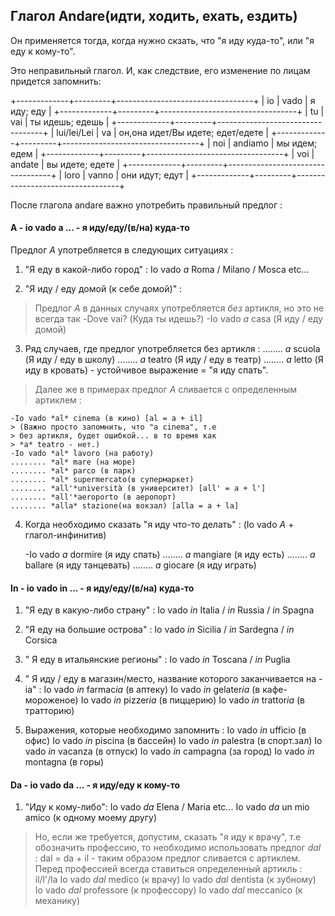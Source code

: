 ## Глагол Andare(идти, ходить, ехать, ездить)

Он применяется тогда, когда нужно скзать, что "я иду куда-то", или "я еду к
кому-то".

Это неправильный глагол. И, как следствие, его изменение по лицам придется
запомнить: 

+-------------+---------+----------------------------------+
| io          | vado    | я иду; еду                       |
+-------------+---------+----------------------------------+
| tu          | vai     | ты идешь; едешь                  |
+-------------+---------+----------------------------------+
| lui/lei/Lei | va      | он,она идет/Вы идете; едет/едете |
+-------------+---------+----------------------------------+
| noi         | andiamo | мы идем; едем                    |
+-------------+---------+----------------------------------+
| voi         | andate  | вы идете; едете                  |
+-------------+---------+----------------------------------+
| loro        | vanno   | они идут; едут                   |
+-------------+---------+----------------------------------+

После глагола andare важно употребить правильный предлог :

#### A - io vado a ... - я иду/еду/(в/на) куда-то
Предлог *A* употребляется в следующих ситуациях :
1. "Я еду в какой-либо город" :
	Io vado *a* Roma / Milano / Mosca  etc...

2. "Я иду / еду домой (к себе домой)" :

> Предлог *A* в данных случаях употребляется *без* артикля, но это
> не всегда так
	-Dove vai? (Куда ты идешь?)
	-Io vado *a* casa (Я иду / еду домой)

3. Ряд случаев, где предлог употребляется без артикля :
	........ *a* scuola (Я иду / еду в школу)
	........ *a* teatro (Я иду / еду в театр)
	........ *a* letto (Я иду в кровать) - устойчивое
	выражение = "я иду спать".

> Далее же в примерах предлог *A* сливается с определенным артиклем :

	-Io vado *al* cinema (в кино) [al = a + il]
	> (Важно просто запомнить, что "a cinema", т.е 
	> без артикля, будет ошибкой... в то время как 
	> *a* teatro - нет.)
	-Io vado *al* lavoro (на работу)
	........ *al* mare (на море)
	........ *al* parco (в парк)
	........ *al* supermercato(в супермаркет)
	........ *all'*università (в университет) [all' = a + l']
	........ *all'*aeroporto (в аеропорт) 
	........ *alla* stazione(на вокзал) [alla = a + la]

4. Когда необходимо сказать "я иду что-то делать" :
   (Io vado *A* + глагол-инфинитив)
	
	-Io vado *a* dormire (я иду спать)
	........ *a* mangiare (я иду есть)
	........ *a* ballare (я иду танцевать)
	........ *a* giocare (я иду играть)

#### In - io vado in ... - я иду/еду/(в/на) куда-то

1. "Я еду в какую-либо страну" :
	Io vado *in* Italia / *in* Russia / *in* Spagna

2. "Я еду на большие острова" :
	Io vado *in* Sicilia / *in* Sardegna / *in* Corsica

3. " Я еду в итальянские регионы" :
	Io vado *in* Toscana / *in* Puglia
	
4. " Я иду / еду в магазин/место, название которого
   заканчивается на -ia" :
	Io vado *in* farmac*ia* (в аптеку)
	Io vado *in* gelater*ia* (в кафе-мороженое)
	Io vado *in* pizzer*ia* (в пиццерию)
	Io vado *in* trattor*ia* (в тратторию)

5. Выражения, которые необходимо запомнить : 
	Io vado *in* ufficio (в офис)
	Io vado *in* piscina (в бассейн)
	Io vado *in* palestra (в спорт.зал)
	Io vado *in* vacanza (в отпуск)
	Io vado *in* campagna (за город)
	Io vado *in* montagna (в горы)

#### Da - io vado da ... - я иду/еду к кому-то

1. "Иду к кому-либо":
	Io vado *da* Elena / Maria etc... 
	Io vado *da* un mio amico (к одному моему другу)
> Но, если же требуется, допустим, сказать "я иду к врачу", т.е обозначить
> профессию, то необходимо использовать предлог *dal* :
> dal = da + il - таким образом предлог сливается с артиклем.
> Перед профессией всегда ставиться определенный артикль : il/l'/la
	Io vado *dal* medico (к врачу)
	Io vado *dal* dentista (к зубному)
	Io vado *dal* professore (к профессору)
	Io vado *dal* meccanico (к механику)
